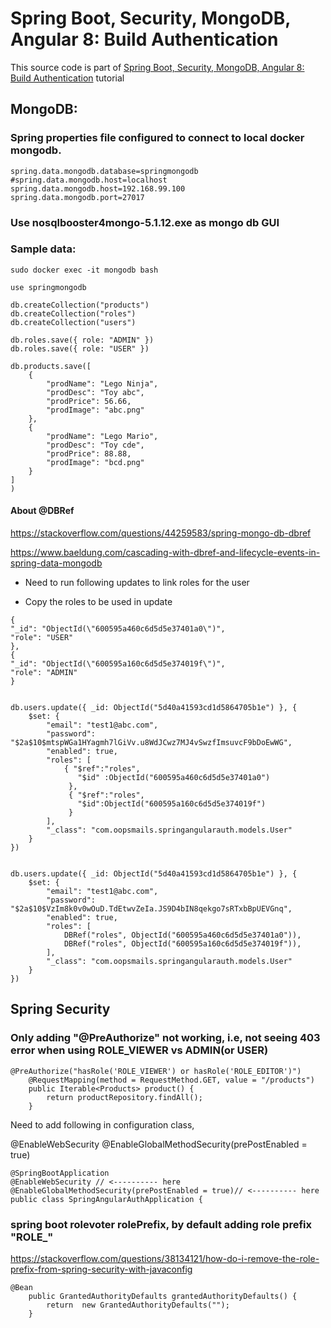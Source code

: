 # Spring Boot, Security, MongoDB, Angular 8: Build Authentication

This source code is part of [Spring Boot, Security, MongoDB, Angular 8: Build Authentication](https://www.djamware.com/post/5d3332980707cc65eac46c7b/spring-boot-security-mongodb-angular-8-build-authentication) tutorial


## MongoDB:

### Spring properties file configured to connect to local docker mongodb.

```
spring.data.mongodb.database=springmongodb
#spring.data.mongodb.host=localhost
spring.data.mongodb.host=192.168.99.100
spring.data.mongodb.port=27017
```

### Use nosqlbooster4mongo-5.1.12.exe as mongo db GUI


### Sample data:

`sudo docker exec -it mongodb bash`

```
use springmongodb

db.createCollection("products")
db.createCollection("roles")
db.createCollection("users")

db.roles.save({ role: "ADMIN" })
db.roles.save({ role: "USER" })
```

```
db.products.save([
    {
        "prodName": "Lego Ninja",
        "prodDesc": "Toy abc",
        "prodPrice": 56.66,
        "prodImage": "abc.png"
    },
    {
        "prodName": "Lego Mario",
        "prodDesc": "Toy cde",
        "prodPrice": 88.88,
        "prodImage": "bcd.png"
    }
]
)
```


#### About @DBRef

https://stackoverflow.com/questions/44259583/spring-mongo-db-dbref

https://www.baeldung.com/cascading-with-dbref-and-lifecycle-events-in-spring-data-mongodb

- Need to run following updates to link roles for the user

- Copy the roles to be used in update

```
{
"_id": "ObjectId(\"600595a460c6d5d5e37401a0\")",
"role": "USER"
},
{
"_id": "ObjectId(\"600595a160c6d5d5e374019f\")",
"role": "ADMIN"
}

```

```

db.users.update({ _id: ObjectId("5d40a41593cd1d5864705b1e") }, {
    $set: {
        "email": "test1@abc.com",
        "password": "$2a$10$mtspWGa1HYagmh7lGiVv.u8WdJCwz7MJ4vSwzfImsuvcF9bDoEwWG",
        "enabled": true,
        "roles": [
            { "$ref":"roles",
               "$id" :ObjectId("600595a460c6d5d5e37401a0")
             },
             { "$ref":"roles",
               "$id":ObjectId("600595a160c6d5d5e374019f")
             }
        ],
        "_class": "com.oopsmails.springangularauth.models.User"
    }
})


db.users.update({ _id: ObjectId("5d40a41593cd1d5864705b1e") }, {
    $set: {
        "email": "test1@abc.com",
        "password": "$2a$10$VzIm8k0v0wOuD.TdEtwvZeIa.JS9D4bIN8qekgo7sRTxbBpUEVGnq",
        "enabled": true,
        "roles": [
            DBRef("roles", ObjectId("600595a460c6d5d5e37401a0")),
            DBRef("roles", ObjectId("600595a160c6d5d5e374019f")),
        ],
        "_class": "com.oopsmails.springangularauth.models.User"
    }
})

```


## Spring Security

### Only adding "@PreAuthorize" not working, i.e, not seeing 403 error when using ROLE_VIEWER vs ADMIN(or USER)

```
@PreAuthorize("hasRole('ROLE_VIEWER') or hasRole('ROLE_EDITOR')")
    @RequestMapping(method = RequestMethod.GET, value = "/products")
    public Iterable<Products> product() {
        return productRepository.findAll();
    }

```

Need to add following in configuration class,

@EnableWebSecurity 
@EnableGlobalMethodSecurity(prePostEnabled = true)

```
@SpringBootApplication
@EnableWebSecurity // <---------- here 
@EnableGlobalMethodSecurity(prePostEnabled = true)// <---------- here 
public class SpringAngularAuthApplication {

```

### spring boot rolevoter rolePrefix, by default adding role prefix "ROLE_"

https://stackoverflow.com/questions/38134121/how-do-i-remove-the-role-prefix-from-spring-security-with-javaconfig

```
@Bean
	public GrantedAuthorityDefaults grantedAuthorityDefaults() {
		return  new GrantedAuthorityDefaults("");
	}
```

